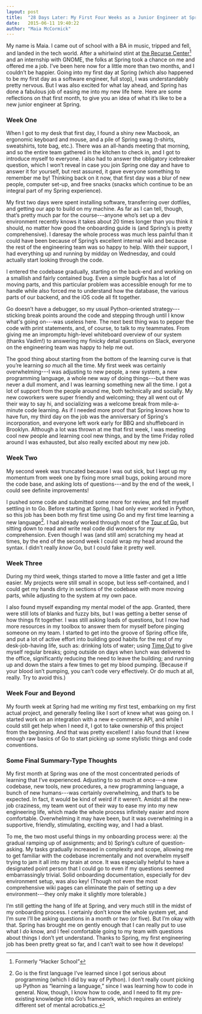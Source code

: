```yaml
---
layout: post
title:  "28 Days Later: My First Four Weeks as a Junior Engineer at Spring"
date:   2015-06-11 19:40:22
author: "Maia McCormick"
---
```


My name is Maia. I came out of school with a BA in music, tripped and fell, and landed in the tech world. After a whirlwind stint at [the Recurse Center](//www.recurse.com/)[^1] and an internship with GNOME, the folks at Spring took a chance on me and offered me a job. I’ve been here now for a little more than two months, and I couldn’t be happier. Going into my first day at Spring (which also happened to be my first day as a software engineer, full stop), I was understandably pretty nervous. But I was also excited for what lay ahead, and Spring has done a fabulous job of easing me into my new life here. Here are some reflections on that first month, to give you an idea of what it’s like to be a new junior engineer at Spring.

<!--more-->

### Week One
When I got to my desk that first day, I found a shiny new Macbook, an ergonomic keyboard and mouse, and a pile of Spring swag (t-shirts, sweatshirts, tote bag, etc.). There was an all-hands meeting that morning, and so the entire team gathered in the kitchen to check in, and I got to introduce myself to everyone.  I also had to answer the obligatory icebreaker question, which I won’t reveal in case you join Spring one day and have to answer it for yourself, but rest assured, it gave everyone something to remember me by! Thinking back on it now, that first day was a blur of new people, computer set-up, and free snacks (snacks which continue to be an integral part of my Spring experience).

My first two days were spent installing software, transferring over dotfiles, and getting our app to build on my machine. As far as I can tell, though, that’s pretty much par for the course---anyone who’s set up a dev environment recently knows it takes about 20 times longer than you think it should, no matter how good the onboarding guide is (and Spring’s is pretty comprehensive). I daresay the whole process was much less painful than it could have been because of Spring’s excellent internal wiki and because the rest of the engineering team was so happy to help. With their support, I had everything up and running by midday on Wednesday, and could actually start looking through the code.

I entered the codebase gradually, starting on the back-end and working on a smallish and fairly contained bug. Even a simple bugfix has a lot of moving parts, and this particular problem was accessible enough for me to handle while also forced me to understand how the database, the various parts of our backend, and the iOS code all fit together. 

Go doesn’t have a debugger, so my usual Python-oriented strategy---sticking break points around the code and stepping through until I know what's going on---was useless here. The next best thing was to pepper the code with print statements, and, of course, to talk to my teammates. From giving me an impromptu high-level whiteboard overview of our system (thanks Vadim!) to answering my finicky detail questions on Slack, everyone on the engineering team was happy to help me out.

The good thing about starting from the bottom of the learning curve is that you’re learning _so much_ all the time. My first week was certainly overwhelming---I was adjusting to new people, a new system, a new programming language, a whole new way of doing things---but there was never a dull moment, and I was learning something new all the time. I got a lot of support from the people around me, both technically and socially. My new coworkers were super friendly and welcoming; they all went out of their way to say hi, and socializing was a welcome break from mile-a-minute code learning. As if I needed more proof that Spring knows how to have fun, my third day on the job was the anniversary of Spring's incorporation, and everyone left work early for BBQ and shuffleboard in Brooklyn. Although a lot was thrown at me that first week, I was meeting cool new people and learning cool new things, and by the time Friday rolled around I was exhausted, but also really excited about my new job.

### Week Two
My second week was truncated because I was out sick, but I kept up my momentum from week one by fixing more small bugs, poking around more the code base, and asking lots of questions---and by the end of the week, I could see definite improvements! 

I pushed some code and submitted some more for review, and felt myself settling in to Go. Before starting at Spring, I had only ever worked in Python, so this job has been both my first time using Go and my first time learning a new language[^2]. I had already worked through most of the [Tour of Go](//tour.golang.org/), but sitting down to read and write real code did wonders for my comprehension. Even though I was (and still am) scratching my head at times, by the end of the second week I could wrap my head around the syntax. I didn't really _know_ Go, but I could fake it pretty well.

### Week Three
During my third week, things started to move a little faster and get a little easier. My projects were still small in scope, but less self-contained, and I could get my hands dirty in sections of the codebase with more moving parts, while adjusting to the system at my own pace.

I also found myself expanding my mental model of the app. Granted, there were still lots of blanks and fuzzy bits, but I was getting a better sense of how things fit together. I was still asking loads of questions, but I now had more resources in my toolbox to answer them for myself before pinging someone on my team. I started to get into the groove of Spring office life, and put a lot of active effort into building good habits for the rest of my desk-job-having life, such as: drinking lots of water; using [Time Out](//www.dejal.com/timeout/) to give myself regular breaks; going outside on days when lunch was delivered to the office, significantly reducing the need to leave the building; and running up and down the stairs a few times to get my blood pumping. (Because if your blood isn’t pumping, you can’t code very effectively. Or do much at all, really. Try to avoid this.)

### Week Four and Beyond
My fourth week at Spring had me writing my first test, embarking on my first actual project, and generally feeling like I sort of knew what was going on. I started work on an integration with a new e-commerce API, and while I could still get help when I need it, I got to take ownership of this project from the beginning. And that was pretty excellent! I also found that I knew enough raw basics of Go to start picking up some stylistic things and code conventions.

### Some Final Summary-Type Thoughts

My first month at Spring was one of the most concentrated periods of learning that I’ve experienced. Adjusting to so much at once---a new codebase, new tools, new procedures, a new programming language, a bunch of new humans---was certainly overwhelming, and that’s to be expected. In fact, it would be kind of weird if it weren’t. Amidst all the new-job craziness, my team went out of their way to ease my into my new engineering life, which made the whole process infinitely easier and more comfortable. Overwhelming it may have been, but it was overwhelming in a supportive, friendly, stimulating, exciting way, and I had a blast.

To me, the two most useful things in my onboarding process were: a) the gradual ramping up of assignments; and b) Spring’s culture of question-asking. My tasks gradually increased in complexity and scope, allowing me to get familiar with the codebase incrementally and not overwhelm myself trying to jam it all into my brain at once. It was especially helpful to have a designated point person that I could go to even if my questions seemed embarrassingly trivial. Solid onboarding documentation, especially for dev environment setup, was also key! (Though not even the most comprehensive wiki pages can eliminate the pain of setting up a dev environment---they only make it slightly more tolerable.)

I’m still getting the hang of life at Spring, and very much still in the midst of my onboarding process. I certainly don’t know the whole system yet, and I’m sure I’ll be asking questions in a month or two (or five). But I’m okay with that. Spring has brought me on gently enough that I can really put to use what I _do_ know, and I feel comfortable going to my team with questions about things I don’t yet understand. Thanks to Spring, my first engineering job has been pretty great so far, and I can’t wait to see how it develops!

[^1]: Formerly “Hacker School”
[^2]:  Go is the first language I’ve learned since I got serious about programming (which I did by way of Python). I don’t really count picking up Python as “learning a language,” since I was learning how to code in general. Now, though, I know how to code, and I need to fit my pre-existing knowledge into Go’s framework, which requires an entirely different set of mental acrobatics.
